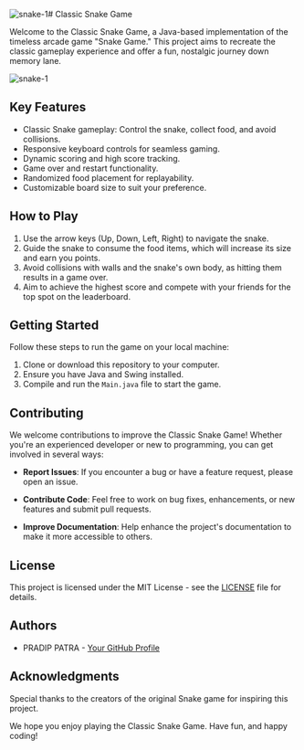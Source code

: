 ![snake-1](https://github.com/pradip224/Snake-Game/assets/122960934/d8297577-8b19-46df-83fc-6f6653f1d56b)# Classic Snake Game

Welcome to the Classic Snake Game, a Java-based implementation of the timeless arcade game "Snake Game." This project aims to recreate the classic gameplay experience and offer a fun, nostalgic journey down memory lane.

![snake-1](https://github.com/pradip224/Snake-Game/assets/122960934/8a1c514a-d025-4ff7-b57d-d6b658daf4e1)


## Key Features

- Classic Snake gameplay: Control the snake, collect food, and avoid collisions.
- Responsive keyboard controls for seamless gaming.
- Dynamic scoring and high score tracking.
- Game over and restart functionality.
- Randomized food placement for replayability.
- Customizable board size to suit your preference.

## How to Play

1. Use the arrow keys (Up, Down, Left, Right) to navigate the snake.
2. Guide the snake to consume the food items, which will increase its size and earn you points.
3. Avoid collisions with walls and the snake's own body, as hitting them results in a game over.
4. Aim to achieve the highest score and compete with your friends for the top spot on the leaderboard.

## Getting Started

Follow these steps to run the game on your local machine:

1. Clone or download this repository to your computer.
2. Ensure you have Java and Swing installed.
3. Compile and run the `Main.java` file to start the game.

## Contributing

We welcome contributions to improve the Classic Snake Game! Whether you're an experienced developer or new to programming, you can get involved in several ways:

- **Report Issues**: If you encounter a bug or have a feature request, please open an issue.

- **Contribute Code**: Feel free to work on bug fixes, enhancements, or new features and submit pull requests.

- **Improve Documentation**: Help enhance the project's documentation to make it more accessible to others.

## License

This project is licensed under the MIT License - see the [LICENSE](LICENSE) file for details.

## Authors

  - PRADIP PATRA - [Your GitHub Profile]([https://github.com/yourusername](https://github.com/pradip224))

## Acknowledgments

Special thanks to the creators of the original Snake game for inspiring this project.

We hope you enjoy playing the Classic Snake Game. Have fun, and happy coding!


